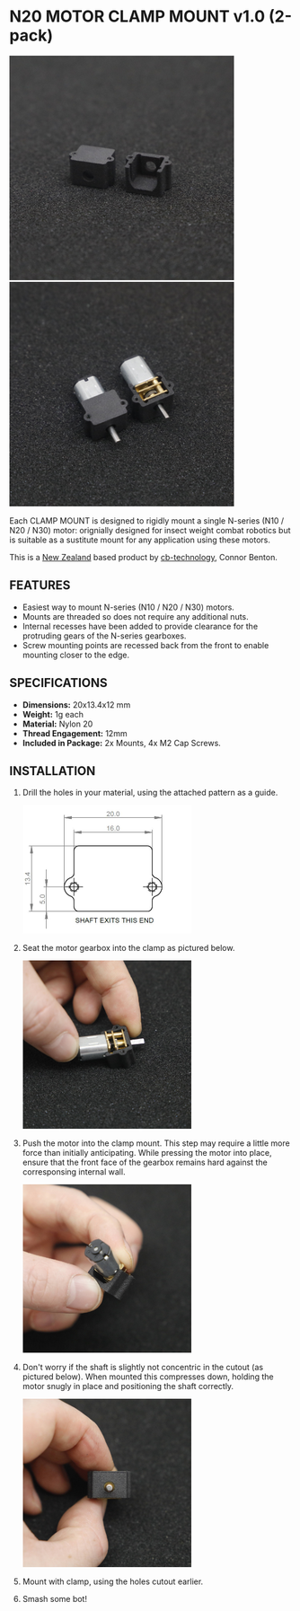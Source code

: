 # N20 MOTOR CLAMP MOUNT v1.0 (2-pack)

<img src="assets/1.0_N20_CLAMP.JPG" width="400"> <img src="assets/1.1_N20_INSTALLED.JPG" width="400">

Each CLAMP MOUNT is designed to rigidly mount a single N-series (N10 / N20 / N30) motor: orignially designed for insect weight combat robotics but is suitable as a sustitute mount for any application using these motors. 
  
This is a [New Zealand](https://www.google.co.nz/maps/place/Christchurch+New+Zealand) based product by [cb-technology](https://www.cb-technology.co.nz/), Connor Benton.

## FEATURES
- Easiest way to mount N-series (N10 / N20 / N30) motors.
- Mounts are threaded so does not require any additional nuts.
- Internal recesses have been added to provide clearance for the protruding gears of the N-series gearboxes.
- Screw mounting points are recessed back from the front to enable mounting closer to the edge. 

## SPECIFICATIONS
- **Dimensions:** 20x13.4x12 mm
- **Weight:** 1g each
- **Material:** Nylon 20
- **Thread Engagement:** 12mm 
- **Included in Package:** 2x Mounts, 4x M2 Cap Screws.

## INSTALLATION

1. Drill the holes in your material, using the attached pattern as a guide.

    <img src="assets/2.0_CLAMP_PATTERN.JPG" width="300">

2. Seat the motor gearbox into the clamp as pictured below. 

    <img src="assets/3.0_SEAT_N20.JPG" width="300">

3. Push the motor into the clamp mount. This step may require a little more force than initially anticipating. While pressing the motor into place, ensure that the front face of the gearbox remains hard against the corresponsing internal wall. 

    <img src="assets/3.1_PRESS_IN.JPG" width="300">

4. Don't worry if the shaft is slightly not concentric in the cutout (as pictured below). When mounted this compresses down, holding the motor snugly in place and positioning the shaft correctly. 

    <img src="assets/3.2_SHAFT_ALIGNMENT.JPG" width="300">

5. Mount with clamp, using the holes cutout earlier.
6. Smash some bot!

